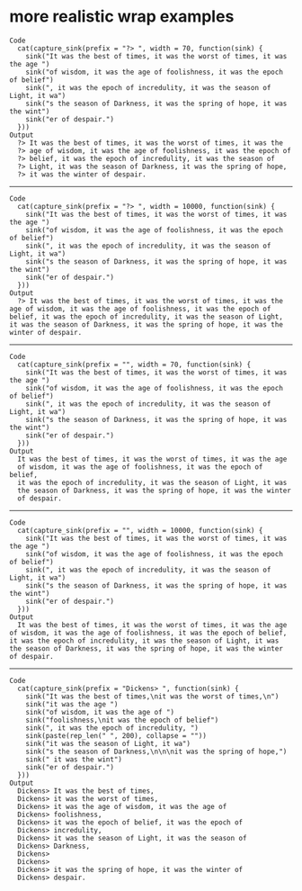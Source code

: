 # more realistic wrap examples

    Code
      cat(capture_sink(prefix = "?> ", width = 70, function(sink) {
        sink("It was the best of times, it was the worst of times, it was the age ")
        sink("of wisdom, it was the age of foolishness, it was the epoch of belief")
        sink(", it was the epoch of incredulity, it was the season of Light, it wa")
        sink("s the season of Darkness, it was the spring of hope, it was the wint")
        sink("er of despair.")
      }))
    Output
      ?> It was the best of times, it was the worst of times, it was the 
      ?> age of wisdom, it was the age of foolishness, it was the epoch of 
      ?> belief, it was the epoch of incredulity, it was the season of 
      ?> Light, it was the season of Darkness, it was the spring of hope, 
      ?> it was the winter of despair.

---

    Code
      cat(capture_sink(prefix = "?> ", width = 10000, function(sink) {
        sink("It was the best of times, it was the worst of times, it was the age ")
        sink("of wisdom, it was the age of foolishness, it was the epoch of belief")
        sink(", it was the epoch of incredulity, it was the season of Light, it wa")
        sink("s the season of Darkness, it was the spring of hope, it was the wint")
        sink("er of despair.")
      }))
    Output
      ?> It was the best of times, it was the worst of times, it was the age of wisdom, it was the age of foolishness, it was the epoch of belief, it was the epoch of incredulity, it was the season of Light, it was the season of Darkness, it was the spring of hope, it was the winter of despair.

---

    Code
      cat(capture_sink(prefix = "", width = 70, function(sink) {
        sink("It was the best of times, it was the worst of times, it was the age ")
        sink("of wisdom, it was the age of foolishness, it was the epoch of belief")
        sink(", it was the epoch of incredulity, it was the season of Light, it wa")
        sink("s the season of Darkness, it was the spring of hope, it was the wint")
        sink("er of despair.")
      }))
    Output
      It was the best of times, it was the worst of times, it was the age 
      of wisdom, it was the age of foolishness, it was the epoch of belief,
      it was the epoch of incredulity, it was the season of Light, it was 
      the season of Darkness, it was the spring of hope, it was the winter 
      of despair.

---

    Code
      cat(capture_sink(prefix = "", width = 10000, function(sink) {
        sink("It was the best of times, it was the worst of times, it was the age ")
        sink("of wisdom, it was the age of foolishness, it was the epoch of belief")
        sink(", it was the epoch of incredulity, it was the season of Light, it wa")
        sink("s the season of Darkness, it was the spring of hope, it was the wint")
        sink("er of despair.")
      }))
    Output
      It was the best of times, it was the worst of times, it was the age of wisdom, it was the age of foolishness, it was the epoch of belief, it was the epoch of incredulity, it was the season of Light, it was the season of Darkness, it was the spring of hope, it was the winter of despair.

---

    Code
      cat(capture_sink(prefix = "Dickens> ", function(sink) {
        sink("It was the best of times,\nit was the worst of times,\n")
        sink("it was the age ")
        sink("of wisdom, it was the age of ")
        sink("foolishness,\nit was the epoch of belief")
        sink(", it was the epoch of incredulity, ")
        sink(paste(rep_len(" ", 200), collapse = ""))
        sink("it was the season of Light, it wa")
        sink("s the season of Darkness,\n\n\nit was the spring of hope,")
        sink(" it was the wint")
        sink("er of despair.")
      }))
    Output
      Dickens> It was the best of times,
      Dickens> it was the worst of times,
      Dickens> it was the age of wisdom, it was the age of 
      Dickens> foolishness,
      Dickens> it was the epoch of belief, it was the epoch of 
      Dickens> incredulity,
      Dickens> it was the season of Light, it was the season of 
      Dickens> Darkness,
      Dickens> 
      Dickens> 
      Dickens> it was the spring of hope, it was the winter of 
      Dickens> despair.


